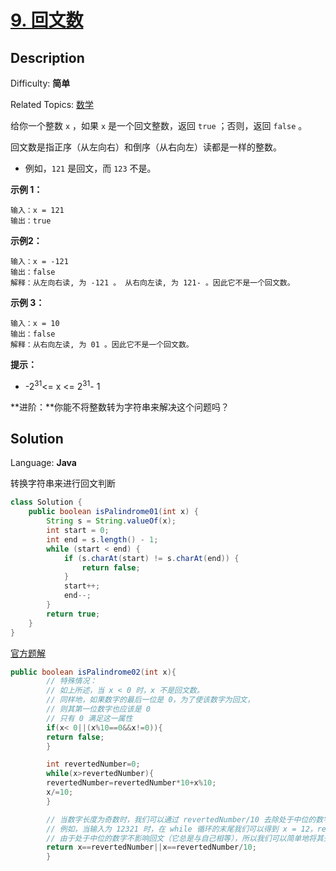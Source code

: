 # [9. 回文数](https://leetcode.cn/problems/palindrome-number/)

## Description

Difficulty: **简单**

Related Topics: [数学](https://leetcode.cn/tag/math/)

给你一个整数 `x` ，如果 `x` 是一个回文整数，返回 `true` ；否则，返回 `false` 。

回文数是指正序（从左向右）和倒序（从右向左）读都是一样的整数。

* 例如，`121` 是回文，而 `123` 不是。

**示例 1：**

```
输入：x = 121
输出：true
```

**示例2：**

```
输入：x = -121
输出：false
解释：从左向右读, 为 -121 。 从右向左读, 为 121- 。因此它不是一个回文数。
```

**示例 3：**

```
输入：x = 10
输出：false
解释：从右向左读, 为 01 。因此它不是一个回文数。
```

**提示：**

* -2<sup>31</sup><= x <= 2<sup>31</sup>- 1

**进阶：**你能不将整数转为字符串来解决这个问题吗？

## Solution

Language: **Java**

转换字符串来进行回文判断

```java
class Solution {
    public boolean isPalindrome01(int x) {
        String s = String.valueOf(x);
        int start = 0;
        int end = s.length() - 1;
        while (start < end) {
            if (s.charAt(start) != s.charAt(end)) {
                return false;
            }
            start++;
            end--;
        }
        return true;
    }
}
```

[官方题解](https://leetcode.cn/problems/palindrome-number/solution/hui-wen-shu-by-leetcode-solution/)

```java
public boolean isPalindrome02(int x){
        // 特殊情况：
        // 如上所述，当 x < 0 时，x 不是回文数。
        // 同样地，如果数字的最后一位是 0，为了使该数字为回文，
        // 则其第一位数字也应该是 0
        // 只有 0 满足这一属性
        if(x< 0||(x%10==0&&x!=0)){
        return false;
        }

        int revertedNumber=0;
        while(x>revertedNumber){
        revertedNumber=revertedNumber*10+x%10;
        x/=10;
        }

        // 当数字长度为奇数时，我们可以通过 revertedNumber/10 去除处于中位的数字。
        // 例如，当输入为 12321 时，在 while 循环的末尾我们可以得到 x = 12，revertedNumber = 123，
        // 由于处于中位的数字不影响回文（它总是与自己相等），所以我们可以简单地将其去除。
        return x==revertedNumber||x==revertedNumber/10;
        }
```